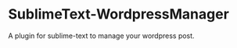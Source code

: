 SublimeText-WordpressManager
============================

A plugin for sublime-text to manage your wordpress post.
